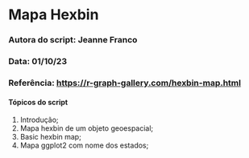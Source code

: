 #  Mapa Hexbin

### Autora do script: Jeanne Franco
### Data: 01/10/23
### Referência: https://r-graph-gallery.com/hexbin-map.html

#### Tópicos do script

1. Introdução;
2. Mapa hexbin de um objeto geoespacial;
3. Basic hexbin map;
4. Mapa ggplot2 com nome dos estados;
